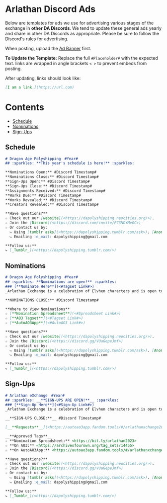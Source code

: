 # Arlathan Discord Ads

Below are templates for ads we use for advertising various stages of the
exchange in **other DA Discords**. We tend to update these general ads yearly and
share in other DA Discords as appropriate. Please be sure to follow the
Discord's rules for advertising.

When posting, upload the
[Ad Banner]()
first.

**To Update the Template:** Replace the full `#Placeholder#` with the expected
text. links are wrapped in angle brackets `< >` to prevent embeds from posting.

After updating, links should look like:

```markdown
[I am a link.](https://url.com)
```

# Contents

- [Schedule](./Discord%20Promos.md#schedule)
- [Nominations](./Discord%20Promos.md#nominations)
- [Sign-Ups](./Discord%20Promos.md#sign-ups)


## Schedule
```markdown
# Dragon Age Polyshipping　#Year#
## :sparkles: **This year's schedule is here!** :sparkles:

**Nominations Open:** #Discord Timestamp#
**Nominations Close:** #Discord Timestamp#
**Sign-Ups Open:** #Discord Timestamp#
**Sign-Ups Close:** #Discord Timestamp#
**Assignments Received:** #Discord Timestamp#
**Works Due:** #Discord Timestamp#
**Works Revealed:** #Discord Timestamp#
**Creators Revealed:** #Discord Timestamp#

**Have questions?**
☆ Check out our [website](<https://dapolyshipping.neocities.org/>).
☆ Join the [Discord](<https://discord.com/invite/F73NDYMeGC>)
☆ Or contact us by:
  ⤷ Using [tumblr asks](<https://dapolyshipping.tumblr.com/ask>). [Anon is on!]
  ⤷ Emailing :e_mail: dapolyshipping@gmail.com

**Follow us:**
⤷ [_Tumblr_](<https://dapolyshipping.tumblr.com/>)
```

## Nominations
```markdown
# Dragon Age Polyshipping　#Year#
## :sparkles: **Nominations are open!** :sparkles:
### [**Nominate Here**](<#Tagset Link#>)
_Arlathan Exchange is a celebration of Elvhen characters and is open to gen fic, ships, or solo/introspective pieces._

**NOMINATIONS CLOSE:** #Discord Timestamp#

**Where to View Nominations**
☆ [**Nomination Spreadsheet**](<#Spreadsheet Link#>)
☆ [**AO3 Tagset**](<#Tagset Link#>)
☆ [**AutoAO3App**](<#AutoAO3 Link#>)

**Have questions?**
☆ Check out our [website](<https://dapolyshipping.neocities.org/>).
☆ Join the [Discord](<https://discord.gg/VUaGepeJmf>)
☆ Or contact us by:
  ⤷ Using [tumblr asks](<https://dapolyshipping.tumblr.com/ask>). [Anon is on!]
  ⤷ Emailing :e_mail: dapolyshipping@gmail.com

**Follow us:**
⤷ [_Tumblr_](<https://dapolyshipping.tumblr.com/>)
```

## Sign-Ups
```markdown
# Arlathan eXchange　#Year#
## :sparkles: __**SIGN-UPS ARE OPEN!**__ :sparkles:
### [**Sign-Up Here**](<#Sign-Up Link#>)
_Arlathan Exchange is a celebration of Elvhen characters and is open to gen fic, ships, or solo/introspective pieces._

__**SIGN-UPS CLOSE:**__ #Discord Timestamp#

[__**Requests**__](<https://autoao3app.fandom.tools/#/arlathanxchange2023/all>)

__**Approved Tags**__
☆ **Nomination Spreadsheet:** <https://bit.ly/arlathan2023>
☆ **On A03:** <https://archiveofourown.org/tag_sets/14455>
☆ **On AutoAO3App:** <https://autoao3app.fandom.tools/#/arlathanxchange2023/tagset>

**Have questions?**
☆ Check out our [website](<https://dapolyshipping.neocities.org/>).
☆ Join the [Discord](<https://discord.gg/VUaGepeJmf>)
☆ Or contact us by:
  ⤷ Using [tumblr asks](<https://dapolyshipping.tumblr.com/ask>). [Anon is on!]
  ⤷ Emailing :e_mail: dapolyshipping@gmail.com

**Follow us:**
⤷ [_Tumblr_](<https://dapolyshipping.tumblr.com/>)
```